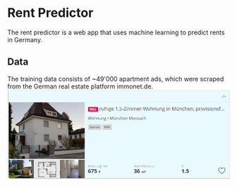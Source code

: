 # Rent Predictor

The rent predictor is a web app that uses machine learning to predict rents in Germany.

## Data
The training data consists of ~49'000 apartment ads, which were scraped from the German real estate platform immonet.de.
<img src="plots/immonet_anzeige.png" alt="sample_ad" width="600"/>
